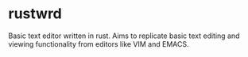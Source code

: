 # rustwrd
Basic text editor written in rust. Aims to replicate basic text editing and viewing functionality from editors like VIM and EMACS.

